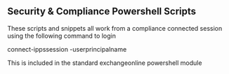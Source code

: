 ## Security & Compliance Powershell Scripts

These scripts and snippets all work from a compliance connected session using the following command to login

connect-ippssession -userprincipalname

This is included in the standard exchangeonline powershell module

